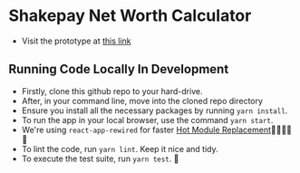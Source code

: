 # Shakepay Net Worth Calculator
* Visit the prototype at [this link](https://shakepay-is-fab.netlify.app)

## Running Code Locally In Development
* Firstly, clone this github repo to your hard-drive.
* After, in your command line, move into the cloned repo directory
* Ensure you install all the necessary packages by running `yarn install`.
* To run the app in your local browser, use the command `yarn start`. 
* We're using `react-app-rewired` for faster [Hot Module Replacement](https://webpack.js.org/guides/hot-module-replacement/)🚀🚀🚀🚀🚀
* To lint the code, run `yarn lint`. Keep it nice and tidy. 
* To execute the test suite, run `yarn test`. 🤖
